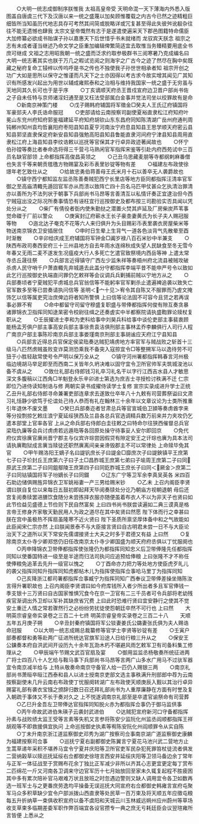<!-- { "loadSidebar": true } -->
　　○大明一统志成御制序朕惟我  太祖高皇帝受  天明命混一天下薄海内外悉入版图盖自唐虞三代下及汉唐以来一统之盛蔑以加矣顾惟覆载之内古今已然之迹精粗巨细皆所当知虽历代地志具存可考然其间简或脱略详或冗复甚至得此失彼舛讹殽杂往往不能无遗憾也肆我  太宗文皇帝慨然有志于是遂遣使遍采天下郡邑图籍特命儒臣大加修纂必欲成书贻谋子孙以嘉惠天下后世惜乎书未就绪而  龙驭宾天朕念  祖宗之志有未成者谨当继述乃命文学之臣重加编辑俾繁简适宜去取惟当务臻精要用底全书庶可继成  文祖之志用昭我朝一统之盛而泛求约取参极群书三阅寒暑乃克成编名曰大明一统志著其实也朕于万几之暇试览阅之则海宇之广古今之迹了然尽在胸中矣既藏之秘府复命工锓梓以传呜呼是书之传也不独使我子孙世世相承者知  祖宗开创之功广大如是思所以保守之惟谨而凡天下之士亦因得以考古求今故实增其闻见广其知识有所感发兴起出为用世以辅成雍熙泰和之治相与维持我国家一统之盛于无穷虽与天地同其久长可也于是乎序
　　○丁亥谪顺天府丞王晋戍宣府边卫晋户部尚书佐之子自未任特与京师诸淫妇通至是又枉法受部属白金事并觉法司坐以绞罪故有是命
　　○新南京神策门楼
　　○戊子赐韩府辅国将军徵金□癸夫人王氏辽府镇国将军豪邽夫人李氏诰命服冠
　　○吏部请给云南按察司副使夏裕直隶松江府知府叶冕山东兖州府知府郭鉴福建延平府知府胡钦山东东昌府同知陈清湖广岳州府通判周钝郴州知州袁均哲襄阳府枣阳县知县夏亨河南汝宁府息县知县王思学顺天府密云县知县郭坚直隶保定府新安县知县强勉高阳县知县鲁能直隶河间府宁津县知县周用直隶松江府上海县知县李纹诰敕以巡抚等官保其才行卓异政迹著闻故也
　　○怀宁伯孙镗等奏比者奉命选将得三千营弓马熟闲官军指挥宋鉴等引赴内府西苑试中三百员名缺官部领  上命都指挥高俊昌英领之
　　○己丑乌思藏麦朋等寺都纲剌麻番僧也失言千等来朝贡氆氇方物赐宴及彩币表里钞锭等物有差
　　○福建左布政使徐璟年老乞致仕从之
　　○给故忠勇伯蒋善母王氏米月十石以善卒无人袭爵故也
　　○镇守西宁都知监左监丞陈善奏贼犯西宁长里店等地方臣同都指挥汪清率官军御之至高庙清輙先遁回官军亦从而溃以致阵亡四十员名马匹甲仗甚众乞执清治罪清亦以善所为不法列状于朝事下兵部尚书马昂等言善清互以私情讦奏正宜逮治但今西宁贼寇出没之际况所奏事情恐有诬枉宜行巡按御史及都布按三司勘验实否具闻以凭处分从之
　　○柴厂有倩役者衘内使朱勤挞之潜置火焚其庐延及厂房柴炭芦苇事觉命磔于厂前以警众
　　○庚寅封辽府蕲水王长子豪坴妻黄氏为长子夫人赐冠服等物
　　○迤北达子奄克不花等六人来归俱升为头目赐彩币表里袭衣房屋柴米等物送南京锦衣卫安插居住
　　○申时日生晕上生背气一道各色淡背气先散晕至酉时渐散
　　○辛卯给庆成王府辅国将军钟金□阗岁禄八百石米钞中半兼支
　　○陕西布政司奏西安府三十三州县地方自去年雨水连绵秋成失望人民缺食至冬无雪今年春又无雨二麦不遂发生况瘟疫大行人多死亡乞遣官致祭境内西岳等神  上遣太常寺丞丘晟往祭
　　○兵部言近得镇守广西左少监朱祥等奏梧州府北流县被贼攻破杀虏人民守哨千户萧直輙先弃城遁去此盖分守都指挥李端平昔不能申严号令以致如此乞行巡按御史执端直问罪仍乞敕祥等会议调兵兵剿捕前贼以宁地方从之
　　○兵部奏顷者宁夏贼犯平虏城总兵官翁信等不能躬率官军剿杀止遣遍裨追袭以致失亡官军数多至等已尝奏请执问信等  圣明＜宀十见＞宥令其自陈又不服罪而乃虗文掩饰乞以信等属吏究治庶俾边将者知所警惧  上曰信等论法固不可容今且贷之若再误事必罪不宥
　　○命中都留守司留守穆盛复职盛与带俸都指挥何俊有隙互奏贪暴诸罪锦衣卫指挥同知逯杲密令校尉往缉之还奏虗实中半都察院请执盛鞫罪论赎杖复职从之
　　○壬辰擢进士李和为吏科给事中刘昊兵科给事中谈伦吏部主事裴衷顾能杨孟芳俱户部主事高安兵部主事徐贵袁洁俱刑部主事林孟乔李麟俱行人司行人程广南京户部主事陈珍南京兵部主事娄瑾南京刑部主事胡谧应天府江宁县知县
　　○兵部言近得总兵官保定侯梁珤奏达贼犯靖虏地方率官军与贼战败之斩首十三级马八匹然虏贼虽败变诈莫测恐乘我不备突入寇掠宜令□等整搠军马以逸待劳不可狃于小胜轻敌常使号令严明以保万全从之
　　○镇守河州署都指挥韩春言河州极临边境胡马举足即至而西南二关皆年久坍决难以固守宜令卫所官帅军夫筑城浚池以备不虞从之
　　○致仕礼部右侍郎钱习礼卒习礼名干以字行江西吉水县人才敏思深文多腹稿以江西角□羊魁登永乐辛卯进士第选为庶吉士寻授检讨秩满不迁  仁宗即位乃进侍读知制诰与修  两朝实录书成擢侍读学士复修  宣宗实录成进升学士正统乙丑升礼部右侍郎寻命兼署吏部连章求去遂致仕卒年八十九敕有司营葬祭谥曰文肃习礼恬静少欲笃于伦谊处己待人恭而有礼在翰林三十余年以文章议论为士类所推重引年退休不废文墨
　　○癸巳兵部奏迩者甘肃总兵等官宣城伯卫頴等奏虏酋孛来等分投剽掠乞敕庄浪宁夏延绥狭西及兰县各总兵官选调精兵数万前来并力夹攻仍乞遣本部堂上官率各官  上从之命兵部右侍郎白圭往敕之曰特命尔往狭西催督总兵官梁珤仇廉等会兵讨虏虏若远遁珤等各回原处操守待事妥人安尔即回京
　　○免代府仪宾徐廙官廙尚晋宁郡主与仪宾许琮尝因假贷有隙定安王之讦琮也廙为具本法司请执廙鞫狱成言廙当赎徒还职然廙离间亲亲谗毁郡主不可以常律处  上命赎毕免其官
　　○甲午赐洛阳王嫡子名曰諟钒庶长子曰諟金□靡庶次子曰諟鉠镇平王庶第七子曰子圿封丘王庶第六子曰子土□昌胙城王庶第七弟曰子堬周王庶第二子曰同原武王庶第二子曰同鉏鄢陵王庶第四子曰同釳胙城王庶长子曰同＜厥金＞庶第二子曰同钴镇国将军子坋嫡长子曰同錣
　　○辽东广宁等卫军余李真吴英各  米四百石助边储俱赐旌异锦衣卫军姚裕妻一产三男给赐米钞
　　○乙未  上召内阁臣李贤谓曰朕自复位以来每日五鼓初即起拜天毕阅奏牍处分讫乃朝庙方视朝退朝  母后还宫复阅奏牍罢进膳饮食随分未尝拣择衣服亦随便虽着布衣人不以为非天子也贤曰如此节俭益见盛德上节俭则下民自然富矣  上曰四书尚书朕尝读遍如二典三谟真是格言帝王修身齐家敬天勤民用人为政之道尽在其中矣贤曰然愿  陛下体而行之幸甚曰朕在宫中虽极热不挥扇虽隆寒不近火贤曰  陛下圣质所禀坚厚体备中和之气故能如此臣闻宋仁宗亦然  上曰朕闻景泰不与大臣接言贤曰自古明君未尝一日不与大臣论治天下之道所以天下常安先儒谓接贤士大夫之时多于君德又有益  上曰然
　　○复除南京太仆寺少卿郑悠仍旧任改南京太仆寺少卿国盛为顺天府府丞俱以丁忧服阕也
　　○丙申降锦衣卫带俸都指挥使张隆仍为都指挥同知忠义后卫带俸隆先任都指挥同知以使番国特进一级至是半途而归法司执问应追预给俸粮  上曰张隆不才不称任使俸粮免追革去先升一级官以愧之
　　○丁酉命亦力把力等处地方使臣虎歹癿儿的袭父指挥同知升指挥同知虎都帖木儿为指挥使指挥佥事哈马里丁为指挥同知
　　○己亥降浙江都司署都指挥佥事臧宁为指挥同知广西奉议卫带俸差操坐赂陈汝言得升署职故也  上召内阁臣李贤谓曰如今府库钱所入者少所出者多且军官俸钱一季支银十三万贤曰自古国家惟惧冗食今在京一卫官有二三千员者可令兵部将老幼残疾官渐调出外卫却以军补其缺庶省冗费  上曰此时恐难行贤曰宜安静行之使其不觉安土重迁人情之常若骤然行之必纷纷劳扰徒使怨朝廷卒然不可行也  上曰然
　　大明英宗睿皇帝实录卷之三百二十七终
明英宗睿皇帝实录卷之三百二十八
　　天顺五年五月庚子朔
　　○辛丑封秦府镇国将军公锬妻姜氏公鏴妻张氏俱为夫人赐诰命冠服
　　○以大明一统志成赐总裁纂修等官学士李贤等钞锭有差
　　○壬寅户部奏都督和勇等赴两广征进所统达官旗军沿途人日给行粮三升从之
　　○保安王公鋉奏本府自洪武间开设历九十余年瓦泐木朽不堪避风雨乞敕军卫有司备料集工修理从之
　　○甲辰端午节赐文武百官扇及宴
　　○御用监监丞杨敬奏所统征进两广将士四百八十人乞给与鞍马事下兵部尚书马昂等言两广山多水广用马不过驮军器宜令南京减半给与  上特从敬奏命南京守备官人给一匹仍人赐银三两
　　○南京礼部尚书萧晅卒晅江西泰和县人以进士授南京吏部文选主事秩满升刑部郎中荐为云南按察副使未几升云南右布政使丁忧服阕转湖广左布政使天顺庚辰入觐以其治行卓异赐宴礼部有袭衣宝镪之颁辞归数日召还拜礼部尚书为人重厚廉静在方面有时誉及复入朝疏于事体又不长于奏对久之  上不悦遂调南京礼部至是卒遣官谕祭命有司营葬
　　○乙巳升金吾左卫带俸达官指挥同知脱火赤为都指挥佥事仍于御马监供事
　　○丙午命故武进伯朱瑛子云袭封武进伯
　　○达贼犯宣府新河口守备都指挥孙素与战败绩太监王受等言素等失机又言参将陈安少监阮化州监丞阎顺都指挥王祥胡观等不即救援俱宜执问  上命巡按御史执素等宥陈安阮化州阎顺罪令从实自陈
　　○丁未升南京浙江道监察御史邓秀为湖广按察司佥事南京湖广道监察御史康麟为福建按察司佥事
　　○巡抚宁夏右副都御史陈翼言宁夏花马池兴武二营地方止生蒿草递年采积不堪养马宜令宁夏并庆阳等卫所官吏军民杂犯死罪笞杖徒流者俱发二营纳榖草以赎巡抚延绥右佥都御史徐瑄言西安并延绥庆阳等卫领马备边余丁常年与正军一体征战至于赏赐布花余丁独比正军减少非所以齐其心志更宜更定每丁赏布二匹绵花一斤又河南各卫调来守边官军历十七月始放回至家未久辄复起程不胜疲困其中多有累次陪补官马艰难万状且放班之时忽遇边警则又缺人调用宜令各卫如数再选一班军士与之更番庶劳逸均平操备无误巡抚大同宣府右佥都御史韩雍言宣府屯聚军马众多积草缺少宜令户部派拨山西直隶等处民草一百万束及将天顺五年应徵屯粮每五升折纳草一束俱收积宣府以备不虞阳和天城云川玉林威远朔州应州蔚州等草场收支草束多临期差委军职作弊百端宜各设官攒专一典之庶无亏耗廷臣会议翌瑄雍所言皆便  上悉从之
